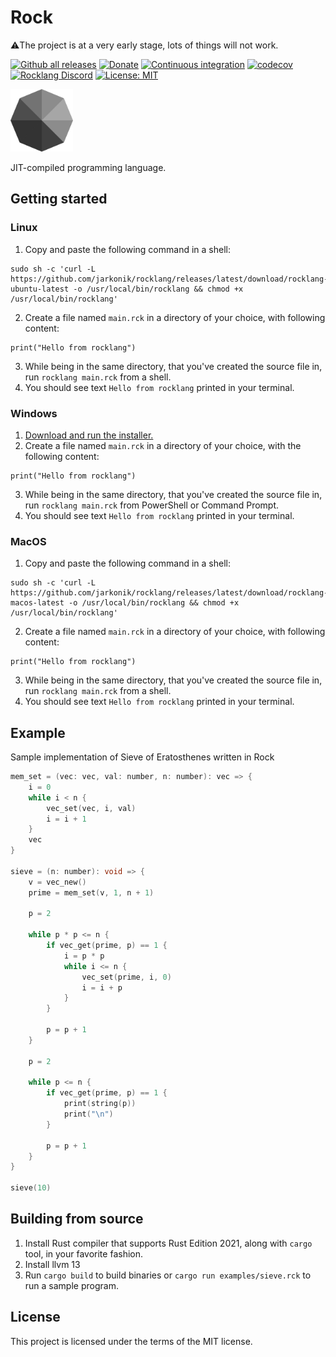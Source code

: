 # Rock

⚠️The project is at a very early stage, lots of things will not work.

[![Github all releases](https://img.shields.io/github/downloads/jarkonik/rocklang/total.svg)](https://GitHub.com/jarkonik/rocklang/releases/)
[![Donate](https://img.shields.io/badge/Donate-PayPal-green.svg)](https://www.paypal.com/donate?hosted_button_id=Y25KDXY4LJYQ2)
[![Continuous integration](https://github.com/jarkonik/rocklang/actions/workflows/main.yml/badge.svg)](https://github.com/jarkonik/rocklang/actions/workflows/main.yml)
[![codecov](https://codecov.io/gh/jarkonik/rocklang/branch/main/graph/badge.svg?token=DW07IRWGG0)](https://codecov.io/gh/jarkonik/rocklang)
[![Rocklang
Discord](https://badgen.net/discord/members/NK3baHRTve)](https://discord.gg/NK3baHRTve)
[![License: MIT](https://img.shields.io/badge/License-MIT-yellow.svg)](https://opensource.org/licenses/MIT)

<img src="./rock.svg" width="100" height="100">

JIT-compiled programming language.

## Getting started

### Linux

1. Copy and paste the following command in a shell:
```
sudo sh -c 'curl -L https://github.com/jarkonik/rocklang/releases/latest/download/rocklang-ubuntu-latest -o /usr/local/bin/rocklang && chmod +x /usr/local/bin/rocklang'
```
2. Create a file named `main.rck` in a directory of your choice, with following
   content:
```
print("Hello from rocklang")
```
3. While being in the same directory, that you've created the source file in, run `rocklang main.rck` from a shell.
4. You should see text `Hello from rocklang` printed in your terminal.

### Windows

1. [Download and run the installer.](https://github.com/jarkonik/rocklang/releases/latest/download/rocklang-windows-latest.msi)
2. Create a file named `main.rck` in a directory of your choice, with the following
   content:
```
print("Hello from rocklang")
```
3. While being in the same directory, that you've created the source file in, run `rocklang main.rck` from PowerShell or
   Command Prompt.
4. You should see text `Hello from rocklang` printed in your terminal.

### MacOS

1. Copy and paste the following command in a shell:
```
sudo sh -c 'curl -L https://github.com/jarkonik/rocklang/releases/latest/download/rocklang-macos-latest -o /usr/local/bin/rocklang && chmod +x /usr/local/bin/rocklang'
```
2. Create a file named `main.rck` in a directory of your choice, with following
   content:
```
print("Hello from rocklang")
```
3. While being in the same directory, that you've created the source file in, run `rocklang main.rck` from a shell.
4. You should see text `Hello from rocklang` printed in your terminal.

## Example

Sample implementation of Sieve of Eratosthenes written in Rock

```c
mem_set = (vec: vec, val: number, n: number): vec => {
	i = 0
	while i < n {
		vec_set(vec, i, val)
		i = i + 1
	}
	vec
}

sieve = (n: number): void => {
	v = vec_new()
	prime = mem_set(v, 1, n + 1)

	p = 2

	while p * p <= n {
		if vec_get(prime, p) == 1 {
			i = p * p
			while i <= n {
				vec_set(prime, i, 0)
				i = i + p
			}
		}

		p = p + 1
	}

	p = 2

	while p <= n {
		if vec_get(prime, p) == 1 {
			print(string(p))
			print("\n")
		}

		p = p + 1
	}
}

sieve(10)
```

## Building from source
1. Install Rust compiler that supports Rust Edition 2021, along with `cargo` tool, in your favorite fashion.
2. Install llvm 13
3. Run `cargo build` to build binaries or `cargo run examples/sieve.rck` to run a sample program.

## License

This project is licensed under the terms of the MIT license.
